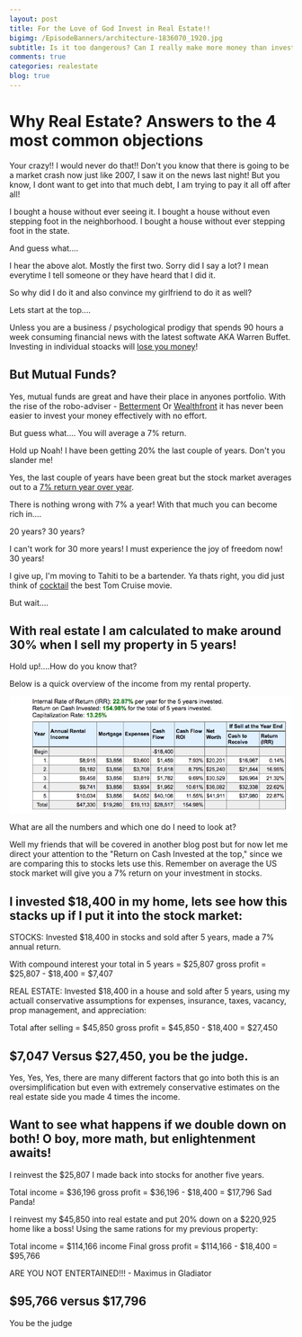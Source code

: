```yaml
---
layout: post
title: For the Love of God Invest in Real Estate!!
bigimg: /EpisodeBanners/architecture-1836070_1920.jpg
subtitle: Is it too dangerous? Can I really make more money than investing in stocks? What if there is another downturn? But debt is bad!!
comments: true
categories: realestate
blog: true
---
```


<h1>Why Real Estate? Answers to the 4 most common objections</h1>

Your crazy!! I would never do that!! Don't you know that there is going to be a market crash now just like 2007, I saw it on the news last night! But you know, I dont want to get into that much debt, I am trying to pay it all off after all! 

I bought a house without ever seeing it. I bought a house without even stepping foot in the neighborhood. I bought a house without ever stepping foot in the state. 

And guess what....

I hear the above alot. Mostly the first two. Sorry did I say a lot? I mean everytime I tell someone or they have heard that I did it. 

So why did I do it and also convince my girlfriend to do it as well? 

Lets start at the top....

Unless you are a business / psychological prodigy that spends 90 hours a week consuming financial news with the latest softwate AKA Warren Buffet. Investing in individual stoacks will [lose you money](http://www.mrmoneymustache.com/2014/11/04/why-i-put-my-last-100000-into-betterment/)!

## But Mutual Funds?

Yes, mutual funds are great and have their place in anyones portfolio. With the rise of the robo-adviser - [Betterment](https://www.betterment.com/) Or [Wealthfront](https://www.wealthfront.com/?gclid=CJ-j8rim9NMCFQctaQod6qoJYA) it has never been easier to invest your money effectively with no effort. 

But guess what.... You will average a 7% return. 

Hold up Noah! I have been getting 20% the last couple of years. Don't you slander me!  

Yes, the last couple of years have been great but the stock market averages out to a [7% return year over year](http://www.thesimpledollar.com/where-does-7-come-from-when-it-comes-to-long-term-stock-returns/).

There is nothing wrong with 7% a year! With that much you can become rich in....
 
 20 years? 30 years? 

 I can't work for 30 more years! I must experience the joy of freedom now! 30 years! 

 I give up, I'm moving to Tahiti to be a bartender. 
 Ya thats right, you did just think of [cocktail](http://www.imdb.com/title/tt0094889/) the best Tom Cruise movie. 

But wait.... 

## With real estate I am calculated to make around 30% when I sell my property in 5 years!

Hold up!....How do you know that?

Below is a quick overview of the income from my rental property. 

<img src="/img/RentalPropertyCalc.png">

What are all the numbers and which one do I need to look at? 

Well my friends that will be covered in another blog post but for now let me direct your attention to the "Return on Cash Invested at the top," since we are comparing this to stocks lets use this. Remember on average the US stock market will give you a 7% return on your investment in stocks. 

## I invested $18,400 in my home, lets see how this stacks up if I put it into the stock market:

STOCKS: Invested $18,400 in stocks and sold after 5 years, made a 7% annual return. 

With compound interest your total in 5 years = $25,807
gross profit = $25,807 - $18,400 = $7,407

REAL ESTATE: Invested $18,400 in a house and sold after 5 years, using my actuall conservative assumptions for expenses, insurance, taxes, vacancy, prop management, and appreciation:

Total after selling = $45,850 
gross profit = $45,850 - $18,400 = $27,450

## $7,047 Versus $27,450, you be the judge. 

Yes, Yes, Yes, there are many different factors that go into both this is an oversimplification but even with extremely conservative estimates on the real estate side you made 4 times the income. 

## Want to see what happens if we double down on both! O boy, more math, but enlightenment awaits! 

I reinvest the $25,807 I made back into stocks for another five years. 

Total income = $36,196
gross profit = $36,196 - $18,400 = $17,796 Sad Panda! 

I reinvest my $45,850 into real estate and put 20% down on a $220,925 home like a boss! Using the same rations for my previous property:

Total income = $114,166 income
Final gross profit = $114,166 - $18,400 = $95,766

ARE YOU NOT ENTERTAINED!!! - Maximus in Gladiator

## $95,766 versus $17,796

You be the judge













